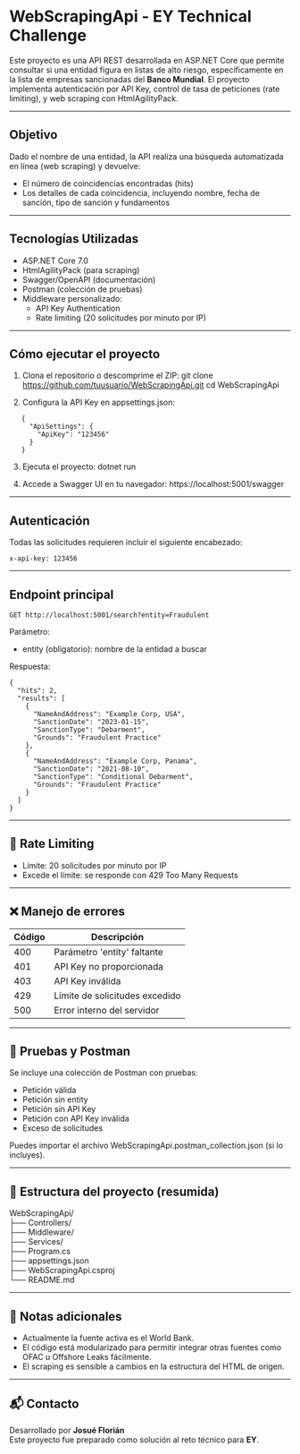 # WebScrapingApi - EY Technical Challenge

Este proyecto es una API REST desarrollada en ASP.NET Core que permite consultar si una entidad figura en listas de alto riesgo, específicamente en la lista de empresas sancionadas del **Banco Mundial**. El proyecto implementa autenticación por API Key, control de tasa de peticiones (rate limiting), y web scraping con HtmlAgilityPack.

---

## Objetivo

Dado el nombre de una entidad, la API realiza una búsqueda automatizada en línea (web scraping) y devuelve:

- El número de coincidencias encontradas (hits)
- Los detalles de cada coincidencia, incluyendo nombre, fecha de sanción, tipo de sanción y fundamentos

---

## Tecnologías Utilizadas

- ASP.NET Core 7.0
- HtmlAgilityPack (para scraping)
- Swagger/OpenAPI (documentación)
- Postman (colección de pruebas)
- Middleware personalizado:
  - API Key Authentication
  - Rate limiting (20 solicitudes por minuto por IP)

---

## Cómo ejecutar el proyecto

1. Clona el repositorio o descomprime el ZIP:
   git clone https://github.com/tuusuario/WebScrapingApi.git
   cd WebScrapingApi

2. Configura la API Key en appsettings.json:
```
   {
     "ApiSettings": {
       "ApiKey": "123456"
     }
   }
```
3. Ejecuta el proyecto:
   dotnet run

4. Accede a Swagger UI en tu navegador:
   https://localhost:5001/swagger

---

## Autenticación

Todas las solicitudes requieren incluir el siguiente encabezado:
```
x-api-key: 123456
```
---

## Endpoint principal
```
GET http://localhost:5001/search?entity=Fraudulent
```
Parámetro:
- entity (obligatorio): nombre de la entidad a buscar


Respuesta:
```
{
  "hits": 2,
  "results": [
    {
      "NameAndAddress": "Example Corp, USA",
      "SanctionDate": "2023-01-15",
      "SanctionType": "Debarment",
      "Grounds": "Fraudulent Practice"
    },
    {
      "NameAndAddress": "Example Corp, Panama",
      "SanctionDate": "2021-08-10",
      "SanctionType": "Conditional Debarment",
      "Grounds": "Fraudulent Practice"
    }
  ]
}
```
---

## 🔄 Rate Limiting

- Límite: 20 solicitudes por minuto por IP
- Excede el límite: se responde con 429 Too Many Requests

---

## ❌ Manejo de errores

Código | Descripción
------ | -----------
400    | Parámetro 'entity' faltante
401    | API Key no proporcionada
403    | API Key inválida
429    | Límite de solicitudes excedido
500    | Error interno del servidor

---

## 🧪 Pruebas y Postman

Se incluye una colección de Postman con pruebas:
- Petición válida
- Petición sin entity
- Petición sin API Key
- Petición con API Key inválida
- Exceso de solicitudes

Puedes importar el archivo WebScrapingApi.postman_collection.json (si lo incluyes).

---

## 🧹 Estructura del proyecto (resumida)

WebScrapingApi/  
├── Controllers/  
├── Middleware/  
├── Services/  
├── Program.cs  
├── appsettings.json  
├── WebScrapingApi.csproj  
└── README.md  

---

## 📌 Notas adicionales

- Actualmente la fuente activa es el World Bank.
- El código está modularizado para permitir integrar otras fuentes como OFAC u Offshore Leaks fácilmente.
- El scraping es sensible a cambios en la estructura del HTML de origen.

---

## 📬 Contacto

Desarrollado por **Josué Florián**  
Este proyecto fue preparado como solución al reto técnico para **EY**.
